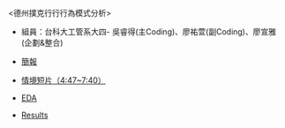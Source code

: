 <德州撲克⾏行行為模式分析>

- 組員：台科⼤工管系大四- 吳睿得(主Coding)、廖祐萱(副Coding)、廖宣雅(企劃&整合)

- [簡報](https://tallya851109.github.io/CSX_RProject/期末報告/德州撲克第二組20190103.pdf)

- [情境短片（4:47~7:40）](https://www.youtube.com/watch?v=WEK20zFtSkY)

- [EDA](https://x666772.github.io/CSX_Lyhs/week_13-17_Final/EDA/poker.html)

- [Results](https://bryan051003.github.io/csx_rproject/final/flop_hs_train.html)

